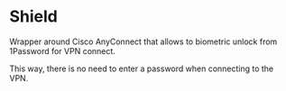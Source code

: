 # Shield

Wrapper around Cisco AnyConnect that allows to biometric unlock from 1Password for VPN connect.

This way, there is no need to enter a password when connecting to the VPN.

